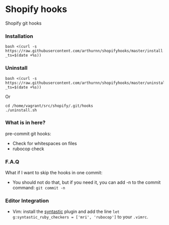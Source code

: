 # Shopify hooks

Shopify git hooks

### Installation

```
bash <(curl -s https://raw.githubusercontent.com/arthurnn/shopifyhooks/master/install.sh?_ts=$(date +%s))
```

### Uninstall

```
bash <(curl -s https://raw.githubusercontent.com/arthurnn/shopifyhooks/master/uninstall.sh?_ts=$(date +%s))
```

Or

```
cd /home/vagrant/src/shopify/.git/hooks
./uninstall.sh
```

### What is in here?
pre-commit git hooks:
  - Check for whitespaces on files
  - rubocop check


### F.A.Q

What if I want to skip the hooks in one commit:
  - You should not do that, but if you need it, you can add -n to the commit command: `git commit -n`

### Editor Integration

 - Vim: install the [syntastic](https://github.com/scrooloose/syntastic) plugin
   and add the line `let g:syntastic_ruby_checkers = ['mri', 'rubocop']` to your
   `.vimrc`.

